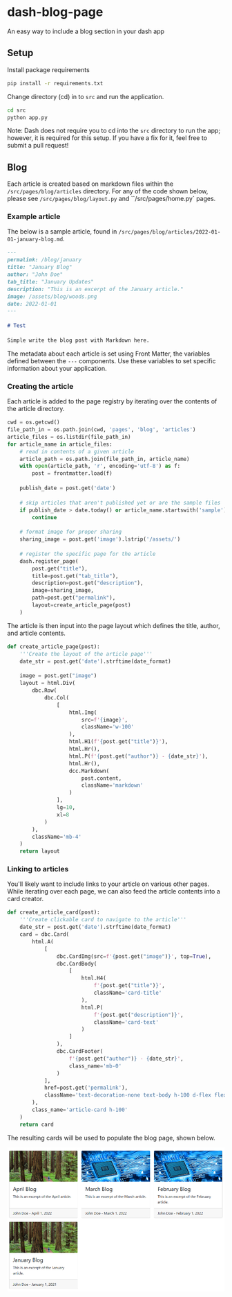 # dash-blog-page
 An easy way to include a blog section in your dash app

## Setup

Install package requirements
```bash
pip install -r requirements.txt
```

Change directory (cd) in to `src` and run the application.
```bash
cd src
python app.py
```

Note: Dash does not require you to cd into the `src` directory to run the app; however, it is required for this setup.
If you have a fix for it, feel free to submit a pull request!

## Blog

Each article is created based on markdown files within the `/src/pages/blog/articles` directory.
For any of the code shown below, please see `/src/pages/blog/layout.py` and ``/src/pages/home.py` pages.

### Example article

The below is a sample article, found in `/src/pages/blog/articles/2022-01-01-january-blog.md`.

```md
---
permalink: /blog/january
title: "January Blog"
author: "John Doe"
tab_title: "January Updates"
description: "This is an excerpt of the January article."
image: /assets/blog/woods.png
date: 2022-01-01
---

# Test

Simple write the blog post with Markdown here.
```

The metadata about each article is set using Front Matter, the variables defined between the `---` components.
Use these variables to set specific information about your application.

### Creating the article

Each article is added to the page registry by iterating over the contents of the article directory.

```python
cwd = os.getcwd()
file_path_in = os.path.join(cwd, 'pages', 'blog', 'articles')
article_files = os.listdir(file_path_in)
for article_name in article_files:
    # read in contents of a given article
    article_path = os.path.join(file_path_in, article_name)
    with open(article_path, 'r', encoding='utf-8') as f:
        post = frontmatter.load(f)

    publish_date = post.get('date')

    # skip articles that aren't published yet or are the sample files
    if publish_date > date.today() or article_name.startswith('sample'):
        continue

    # format image for proper sharing
    sharing_image = post.get('image').lstrip('/assets/')

    # register the specific page for the article
    dash.register_page(
        post.get("title"),
        title=post.get("tab_title"),
        description=post.get("description"),
        image=sharing_image,
        path=post.get("permalink"),
        layout=create_article_page(post)
    )
```

The article is then input into the page layout which defines the title, author, and article contents.

```python
def create_article_page(post):
    '''Create the layout of the article page'''
    date_str = post.get('date').strftime(date_format)

    image = post.get("image")
    layout = html.Div(
        dbc.Row(
            dbc.Col(
                [
                    html.Img(
                        src=f'{image}',
                        className='w-100'
                    ),
                    html.H1(f'{post.get("title")}'),
                    html.Hr(),
                    html.P(f'{post.get("author")} - {date_str}'),
                    html.Hr(),
                    dcc.Markdown(
                        post.content,
                        className='markdown'
                    )
                ],
                lg=10,
                xl=8
            )
        ),
        className='mb-4'
    )
    return layout
```

### Linking to articles

You'll likely want to include links to your article on various other pages.
While iterating over each page, we can also feed the article contents into a card creator.

```python
def create_article_card(post):
    '''Create clickable card to navigate to the article'''
    date_str = post.get('date').strftime(date_format)
    card = dbc.Card(
        html.A(
            [
                dbc.CardImg(src=f'{post.get("image")}', top=True),
                dbc.CardBody(
                    [
                        html.H4(
                            f'{post.get("title")}',
                            className='card-title'
                        ),
                        html.P(
                            f'{post.get("description")}',
                            className='card-text'
                        )
                    ]
                ),
                dbc.CardFooter(
                    f'{post.get("author")} - {date_str}',
                    class_name='mb-0'
                )
            ],
            href=post.get('permalink'),
            className='text-decoration-none text-body h-100 d-flex flex-column align-items-stretch'
        ),
        class_name='article-card h-100'
    )
    return card
```

The resulting cards will be used to populate the blog page, shown below.

![article cards](./src/assets/blog_example.png)
